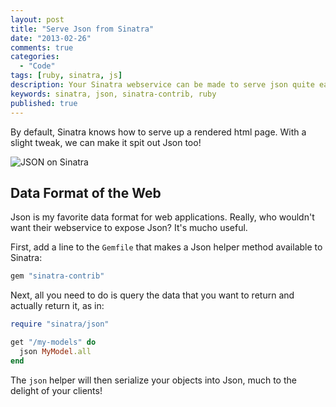 ```yaml
---
layout: post
title: "Serve Json from Sinatra"
date: "2013-02-26"
comments: true
categories:
  - "Code"
tags: [ruby, sinatra, js]
description: Your Sinatra webservice can be made to serve json quite easily.
keywords: sinatra, json, sinatra-contrib, ruby
published: true
---
```


By default, Sinatra knows how to serve up a rendered html page.  With a slight tweak, we can make it spit out Json too!

![JSON on Sinatra](http://i.imgur.com/ZyCgi56.jpg)

<!--more-->

## Data Format of the Web

Json is my favorite data format for web applications.  Really, who wouldn't want their webservice to expose Json?  It's mucho useful.  

First, add a line to the `Gemfile` that makes a Json helper method available to Sinatra:

```ruby
gem "sinatra-contrib"
```
Next, all you need to do is query the data that you want to return and actually return it, as in:

```ruby
require "sinatra/json"

get "/my-models" do
  json MyModel.all
end
```

The `json` helper will then serialize your objects into Json, much to the delight of your clients!
